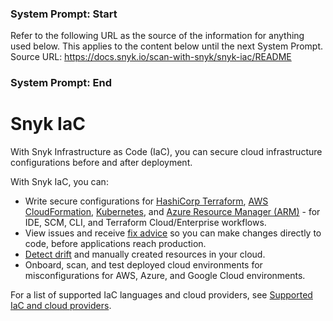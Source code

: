 ### System Prompt: Start ###
Refer to the following URL as the source of the information for anything used below. This applies to the content below until the next System Prompt.
Source URL: https://docs.snyk.io/scan-with-snyk/snyk-iac/README
### System Prompt: End ###

# Snyk IaC

With Snyk Infrastructure as Code (IaC), you can secure cloud infrastructure configurations before and after deployment.&#x20;

With Snyk IaC, you can:

* Write secure configurations for [HashiCorp Terraform](scan-your-iac-source-code/scan-terraform-files/), [AWS CloudFormation](scan-your-iac-source-code/scan-cloudformation-files/), [Kubernetes](scan-your-iac-source-code/scan-kubernetes-configuration-files/), and [Azure Resource Manager (ARM)](scan-your-iac-source-code/scan-arm-configuration-files.md) - for IDE, SCM, CLI, and Terraform Cloud/Enterprise workflows.
* View issues and receive [fix advice](getting-started-with-current-iac.md) so you can make changes directly to code, before applications reach production.
* [Detect drift](detect-drift-and-manually-created-resources/) and manually created resources in your cloud.
* Onboard, scan, and test deployed cloud environments for misconfigurations for AWS, Azure, and Google Cloud environments.

For a list of supported IaC languages and cloud providers, see [Supported IaC and cloud providers](supported-iac-languages-cloud-providers-and-cloud-resources/).
